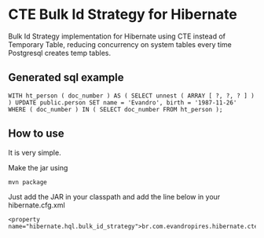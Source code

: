 # CTE Bulk Id Strategy for Hibernate

Bulk Id Strategy implementation for Hibernate using CTE instead of Temporary Table, reducing concurrency on system tables every time Postgresql creates temp tables.

## Generated sql example

```
WITH ht_person ( doc_number ) AS ( SELECT unnest ( ARRAY [ ?, ?, ? ] ) ) UPDATE public.person SET name = 'Evandro', birth = '1987-11-26' WHERE ( doc_number ) IN ( SELECT doc_number FROM ht_person ); 
``` 

## How to use

It is very simple. 

Make the jar using

```
mvn package
```

Just add the JAR in your classpath and add the line below in your hibernate.cfg.xml

```
<property name="hibernate.hql.bulk_id_strategy">br.com.evandropires.hibernate.ctestrategy.CTEMultiTableBulkIdStrategy</property>
```
